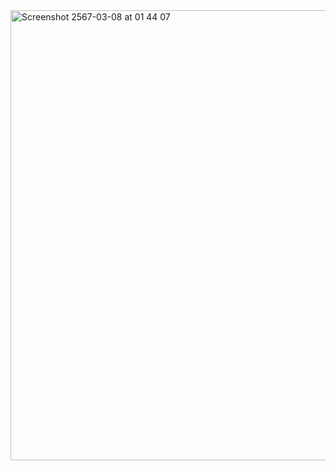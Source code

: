 <img width="720" alt="Screenshot 2567-03-08 at 01 44 07" src="https://github.com/noodkhan/CRUD-Java-MySQL-SE-Final-Project/assets/92358053/da86a830-0792-4a5b-b614-e3a2b2494e81">
